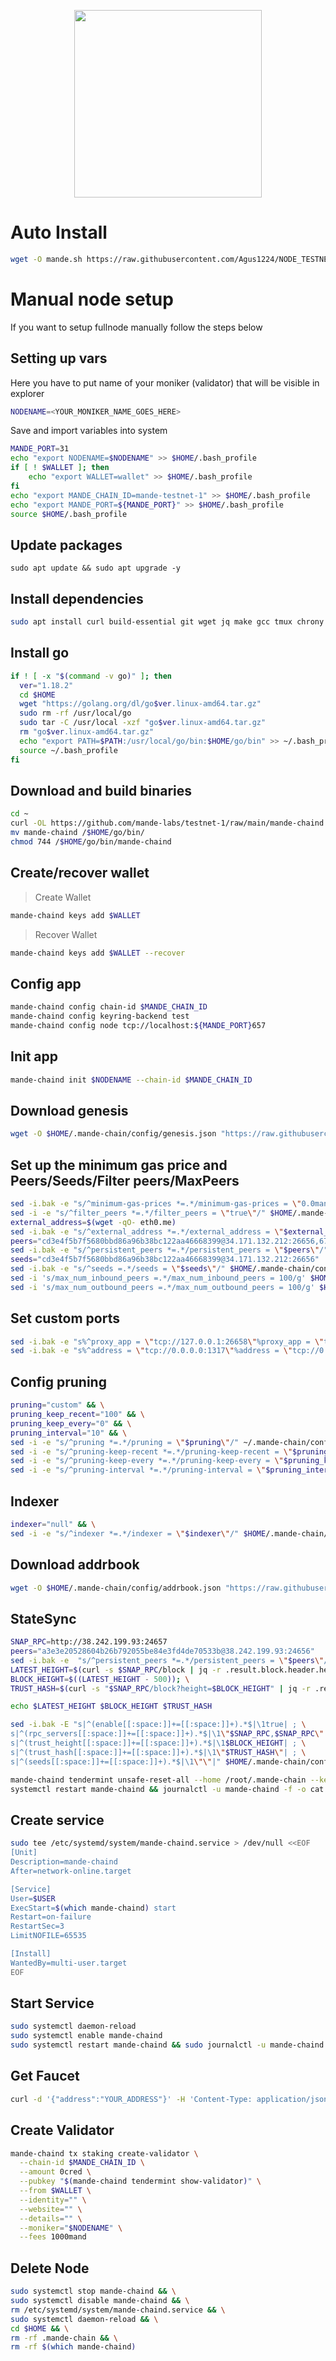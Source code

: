 <p align="center">
  <img height="300" height="auto" src="https://user-images.githubusercontent.com/44331529/195984832-4b59ffcb-4253-40ee-9168-edc7bfa7425f.png">
</p>

# Auto Install
```bash
wget -O mande.sh https://raw.githubusercontent.com/Agus1224/NODE_TESTNET/main/MANDE/mande.sh && chmod +x mande.sh && ./mande.sh
```
# Manual node setup
If you want to setup fullnode manually follow the steps below

## Setting up vars
Here you have to put name of your moniker (validator) that will be visible in explorer
```bash
NODENAME=<YOUR_MONIKER_NAME_GOES_HERE>
```

Save and import variables into system
```bash
MANDE_PORT=31
echo "export NODENAME=$NODENAME" >> $HOME/.bash_profile
if [ ! $WALLET ]; then
	echo "export WALLET=wallet" >> $HOME/.bash_profile
fi
echo "export MANDE_CHAIN_ID=mande-testnet-1" >> $HOME/.bash_profile
echo "export MANDE_PORT=${MANDE_PORT}" >> $HOME/.bash_profile
source $HOME/.bash_profile
```

## Update packages
```
sudo apt update && sudo apt upgrade -y
```

## Install dependencies
```bash
sudo apt install curl build-essential git wget jq make gcc tmux chrony -y
```

## Install go
```bash
if ! [ -x "$(command -v go)" ]; then
  ver="1.18.2"
  cd $HOME
  wget "https://golang.org/dl/go$ver.linux-amd64.tar.gz"
  sudo rm -rf /usr/local/go
  sudo tar -C /usr/local -xzf "go$ver.linux-amd64.tar.gz"
  rm "go$ver.linux-amd64.tar.gz"
  echo "export PATH=$PATH:/usr/local/go/bin:$HOME/go/bin" >> ~/.bash_profile
  source ~/.bash_profile
fi
```

## Download and build binaries
```bash
cd ~
curl -OL https://github.com/mande-labs/testnet-1/raw/main/mande-chaind
mv mande-chaind /$HOME/go/bin/
chmod 744 /$HOME/go/bin/mande-chaind
```
## Create/recover wallet
> Create Wallet
```bash
mande-chaind keys add $WALLET
```
> Recover Wallet
```bash
mande-chaind keys add $WALLET --recover
```

## Config app
```bash
mande-chaind config chain-id $MANDE_CHAIN_ID
mande-chaind config keyring-backend test
mande-chaind config node tcp://localhost:${MANDE_PORT}657
```

## Init app
```bash
mande-chaind init $NODENAME --chain-id $MANDE_CHAIN_ID
```

## Download genesis 
```bash
wget -O $HOME/.mande-chain/config/genesis.json "https://raw.githubusercontent.com/mande-labs/testnet-1/main/genesis.json"
```

## Set up the minimum gas price and Peers/Seeds/Filter peers/MaxPeers
```bash
sed -i.bak -e "s/^minimum-gas-prices *=.*/minimum-gas-prices = \"0.0mand\"/;" ~/.mande-chain/config/app.toml
sed -i -e "s/^filter_peers *=.*/filter_peers = \"true\"/" $HOME/.mande-chain/config/config.toml
external_address=$(wget -qO- eth0.me) 
sed -i.bak -e "s/^external_address *=.*/external_address = \"$external_address:26656\"/" $HOME/.mande-chain/config/config.toml
peers="cd3e4f5b7f5680bbd86a96b38bc122aa46668399@34.171.132.212:26656,6780b2648bd2eb6adca2ca92a03a25b216d4f36b@34.170.16.69:26656,a3e3e20528604b26b792055be84e3fd4de70533b@38.242.199.93:24656"
sed -i.bak -e "s/^persistent_peers *=.*/persistent_peers = \"$peers\"/" $HOME/.mande-chain/config/config.toml
seeds="cd3e4f5b7f5680bbd86a96b38bc122aa46668399@34.171.132.212:26656"
sed -i.bak -e "s/^seeds =.*/seeds = \"$seeds\"/" $HOME/.mande-chain/config/config.toml
sed -i 's/max_num_inbound_peers =.*/max_num_inbound_peers = 100/g' $HOME/.mande-chain/config/config.toml
sed -i 's/max_num_outbound_peers =.*/max_num_outbound_peers = 100/g' $HOME/.mande-chain/config/config.toml

```

## Set custom ports
```bash
sed -i.bak -e "s%^proxy_app = \"tcp://127.0.0.1:26658\"%proxy_app = \"tcp://127.0.0.1:${MANDE_PORT}658\"%; s%^laddr = \"tcp://127.0.0.1:26657\"%laddr = \"tcp://127.0.0.1:${MANDE_PORT}657\"%; s%^pprof_laddr = \"localhost:6060\"%pprof_laddr = \"localhost:${MANDE_PORT}060\"%; s%^laddr = \"tcp://0.0.0.0:26656\"%laddr = \"tcp://0.0.0.0:${MANDE_PORT}656\"%; s%^prometheus_listen_addr = \":26660\"%prometheus_listen_addr = \":${MANDE_PORT}660\"%" $HOME/.mande-chain/config/config.toml
sed -i.bak -e "s%^address = \"tcp://0.0.0.0:1317\"%address = \"tcp://0.0.0.0:${MANDE_PORT}317\"%; s%^address = \":8080\"%address = \":${MANDE_PORT}080\"%; s%^address = \"0.0.0.0:9090\"%address = \"0.0.0.0:${MANDE_PORT}090\"%; s%^address = \"0.0.0.0:9091\"%address = \"0.0.0.0:${MANDE_PORT}091\"%" $HOME/.mande-chain/config/app.toml
```

## Config pruning
```bash
pruning="custom" && \
pruning_keep_recent="100" && \
pruning_keep_every="0" && \
pruning_interval="10" && \
sed -i -e "s/^pruning *=.*/pruning = \"$pruning\"/" ~/.mande-chain/config/app.toml && \
sed -i -e "s/^pruning-keep-recent *=.*/pruning-keep-recent = \"$pruning_keep_recent\"/" ~/.mande-chain/config/app.toml && \
sed -i -e "s/^pruning-keep-every *=.*/pruning-keep-every = \"$pruning_keep_every\"/" ~/.mande-chain/config/app.toml && \
sed -i -e "s/^pruning-interval *=.*/pruning-interval = \"$pruning_interval\"/" ~/.mande-chain/config/app.toml
```
## Indexer
```bash
indexer="null" && \
sed -i -e "s/^indexer *=.*/indexer = \"$indexer\"/" $HOME/.mande-chain/config/config.toml
```
## Download addrbook
```bash
wget -O $HOME/.mande-chain/config/addrbook.json "https://raw.githubusercontent.com/obajay/nodes-Guides/main/Mande%20Chain/addrbook.json"
```
## StateSync
```bash
SNAP_RPC=http://38.242.199.93:24657
peers="a3e3e20528604b26b792055be84e3fd4de70533b@38.242.199.93:24656"
sed -i.bak -e  "s/^persistent_peers *=.*/persistent_peers = \"$peers\"/" ~/.mande-chain/config/config.toml
LATEST_HEIGHT=$(curl -s $SNAP_RPC/block | jq -r .result.block.header.height); \
BLOCK_HEIGHT=$((LATEST_HEIGHT - 500)); \
TRUST_HASH=$(curl -s "$SNAP_RPC/block?height=$BLOCK_HEIGHT" | jq -r .result.block_id.hash)

echo $LATEST_HEIGHT $BLOCK_HEIGHT $TRUST_HASH

sed -i.bak -E "s|^(enable[[:space:]]+=[[:space:]]+).*$|\1true| ; \
s|^(rpc_servers[[:space:]]+=[[:space:]]+).*$|\1\"$SNAP_RPC,$SNAP_RPC\"| ; \
s|^(trust_height[[:space:]]+=[[:space:]]+).*$|\1$BLOCK_HEIGHT| ; \
s|^(trust_hash[[:space:]]+=[[:space:]]+).*$|\1\"$TRUST_HASH\"| ; \
s|^(seeds[[:space:]]+=[[:space:]]+).*$|\1\"\"|" $HOME/.mande-chain/config/config.toml

mande-chaind tendermint unsafe-reset-all --home /root/.mande-chain --keep-addr-book
systemctl restart mande-chaind && journalctl -u mande-chaind -f -o cat
```

## Create service
```bash
sudo tee /etc/systemd/system/mande-chaind.service > /dev/null <<EOF
[Unit]
Description=mande-chaind
After=network-online.target

[Service]
User=$USER
ExecStart=$(which mande-chaind) start
Restart=on-failure
RestartSec=3
LimitNOFILE=65535

[Install]
WantedBy=multi-user.target
EOF
```

## Start Service
```bash
sudo systemctl daemon-reload
sudo systemctl enable mande-chaind
sudo systemctl restart mande-chaind && sudo journalctl -u mande-chaind -f -o cat
```
## Get Faucet
```bash
curl -d '{"address":"YOUR_ADDRESS"}' -H 'Content-Type: application/json' http://35.224.207.121:8080/request
```
## Create Validator
```bash
mande-chaind tx staking create-validator \
  --chain-id $MANDE_CHAIN_ID \
  --amount 0cred \
  --pubkey "$(mande-chaind tendermint show-validator)" \
  --from $WALLET \
  --identity="" \
  --website="" \
  --details="" \
  --moniker="$NODENAME" \
  --fees 1000mand
  ```
## Delete Node
```bash
sudo systemctl stop mande-chaind && \
sudo systemctl disable mande-chaind && \
rm /etc/systemd/system/mande-chaind.service && \
sudo systemctl daemon-reload && \
cd $HOME && \
rm -rf .mande-chain && \
rm -rf $(which mande-chaind)
```
